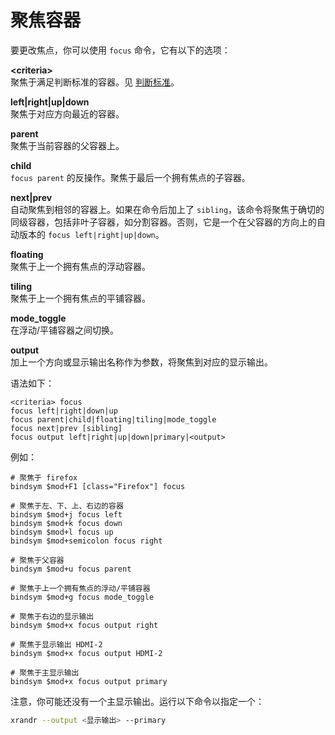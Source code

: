 # 聚焦容器

要更改焦点，你可以使用 `focus` 命令，它有以下的选项：

**&lt;criteria&gt;**<br>
聚焦于满足判断标准的容器。见 [判断标准](命令列表.md#criteria)。

**left|right|up|down**<br>
聚焦于对应方向最近的容器。

**parent**<br>
聚焦于当前容器的父容器上。

**child**<br>
`focus parent` 的反操作。聚焦于最后一个拥有焦点的子容器。

**next|prev**<br>
自动聚焦到相邻的容器上。如果在命令后加上了 `sibling`，该命令将聚焦于确切的同级容器，包括非叶子容器，如分割容器。否则，它是一个在父容器的方向上的自动版本的 `focus left|right|up|down`。

**floating**<br>
聚焦于上一个拥有焦点的浮动容器。

**tiling**<br>
聚焦于上一个拥有焦点的平铺容器。

**mode_toggle**<br>
在浮动/平铺容器之间切换。

**output**<br>
加上一个方向或显示输出名称作为参数，将聚焦到对应的显示输出。

语法如下：
```
<criteria> focus
focus left|right|down|up
focus parent|child|floating|tiling|mode_toggle
focus next|prev [sibling]
focus output left|right|up|down|primary|<output>
```

例如：
```
# 聚焦于 firefox
bindsym $mod+F1 [class="Firefox"] focus

# 聚焦于左、下、上、右边的容器
bindsym $mod+j focus left
bindsym $mod+k focus down
bindsym $mod+l focus up
bindsym $mod+semicolon focus right

# 聚焦于父容器
bindsym $mod+u focus parent

# 聚焦于上一个拥有焦点的浮动/平铺容器
bindsym $mod+g focus mode_toggle

# 聚焦于右边的显示输出
bindsym $mod+x focus output right

# 聚焦于显示输出 HDMI-2
bindsym $mod+x focus output HDMI-2

# 聚焦于主显示输出
bindsym $mod+x focus output primary
```

注意，你可能还没有一个主显示输出。运行以下命令以指定一个：
```sh
xrandr --output <显示输出> --primary
```
